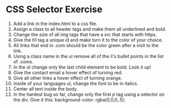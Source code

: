 # CSS Selector Exercise

1. Add a link in the index.html to a css file.
2. Assign a class to all header tags and make them all underlined and bold.
3. Change the size of all img tags that have a src that starts with https.
4. Give the h1 tag a unique id and make turn it to the color of your choice.
5. All links that end in .com should be the color green after a visit to the link.
6. Using a class name in the ul remove all of the li's bullet points in the list of .coms.
7. In the ol change only the last child element to be bold. Look it up!
8. Give the contact email a hover effect of turning red.
9. Give all other links a hover effect of turning orange.
10. Inside of your languages ul, change the font to be in italics.
11. Center all text inside the body.
12. In the hardest bug so far, change only the first p tag using a selector on the div. Give it this: background-color: rgba(0,0,0,.5);
